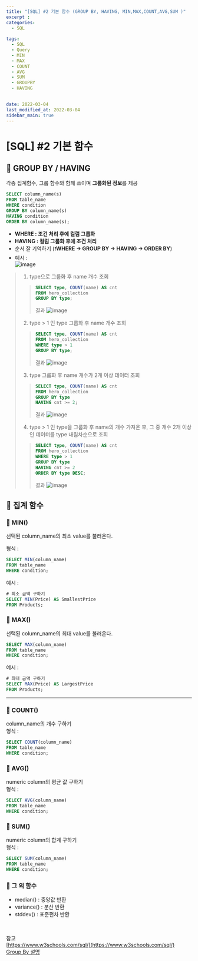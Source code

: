 ```yaml
---
title: "[SQL] #2 기본 함수 (GROUP BY, HAVING, MIN,MAX,COUNT,AVG,SUM )"
excerpt : 
categories:
  - SQL
  
tags:
  - SQL
  - Query
  - MIN
  - MAX
  - COUNT
  - AVG
  - SUM
  - GROUPBY
  - HAVING

  
date: 2022-03-04
last_modified_at: 2022-03-04
sidebar_main: true
---
```


# [SQL] #2 기본 함수

## 📌 GROUP BY / HAVING
각종 집계함수, 그룹 함수와 함께 쓰이며 **그룹화된 정보**를 제공

```sql
SELECT column_name(s)
FROM table_name
WHERE condition
GROUP BY column_name(s)
HAVING condition
ORDER BY column_name(s);
```
- **WHERE : 조건 처리 후에 컬럼 그룹화**
- **HAVING : 컬럼 그룹화 후에 조건 처리**
- 순서 잘 기억하기 (❗️**WHERE -> GROUP BY -> HAVING -> ORDER BY**)
- 예시 : <br/>
![image](https://user-images.githubusercontent.com/31675698/156733167-36470260-3052-4a32-b272-3110fbc2fa8d.png)
> 1. type으로 그룹화 후 name 개수 조회
>> ```sql
>> SELECT type, COUNT(name) AS cnt
>> FROM hero_collection
>> GROUP BY type;
>> ```
>> 결과
>> ![image](https://user-images.githubusercontent.com/31675698/156733453-75e8fce2-3300-4c3f-b5ba-a559bccb3f51.png)
> 2. type > 1 인 type 그룹화 후 name 개수 조회
>> ```sql
>> SELECT type, COUNT(name) AS cnt
>> FROM hero_collection
>> WHERE type > 1
>> GROUP BY type;
>>```
>> 결과
>> ![image](https://user-images.githubusercontent.com/31675698/156734161-e4028fc4-d02c-4bcc-b31c-4b0c80ee6065.png)
> 3. type 그룹화 후 name 개수가 2개 이상 데이터 조회
>> ```sql
>> SELECT type, COUNT(name) AS cnt
>> FROM hero_collection
>> GROUP BY type
>> HAVING cnt >= 2;
>> ```
>> 결과
>> ![image](https://user-images.githubusercontent.com/31675698/156734488-12a830db-6e04-4420-9238-68918bbefe5f.png)
> 4. type > 1 인 type을 그룹화 후 name의 개수 가져온 후, 그 중 개수 2개 이상인 데이터를 type 내림차순으로 조회
>> ```sql
>> SELECT type, COUNT(name) AS cnt
>> FROM hero_collection
>> WHERE type > 1
>> GROUP BY type
>> HAVING cnt >= 2
>> ORDER BY type DESC;
>> ```
>> 결과
>> ![image](https://user-images.githubusercontent.com/31675698/156735027-df962c81-2702-4531-a412-35ec4ec401bb.png)




## 📌 집계 함수
### 📌 MIN()
선택된 column_name의 최소 value를 불러온다.<br/>

형식 :
```sql
SELECT MIN(column_name)
FROM table_name
WHERE condition;
```
예시 : 
```sql
# 최소 금액 구하기
SELECT MIN(Price) AS SmallestPrice
FROM Products;
```

### 📌 MAX()
선택된 column_name의 최대 value를 불러온다.
```sql
SELECT MAX(column_name)
FROM table_name
WHERE condition;
```
예시 :
```sql
# 최대 금액 구하기
SELECT MAX(Price) AS LargestPrice
FROM Products;
```

<hr/>

### 📌 COUNT()
column_name의 개수 구하기<br/>
형식 : 
```sql
SELECT COUNT(column_name)
FROM table_name
WHERE condition;
```

### 📌 AVG()
numeric column의 평균 값 구하기 <br/>
형식 : 
```sql
SELECT AVG(column_name)
FROM table_name
WHERE condition;
```

### 📌 SUM()
numeric column의 합계 구하기 <br/>
형식 :
```sql
SELECT SUM(column_name)
FROM table_name
WHERE condition;
```

### 📌 그 외 함수
- median() : 중앙값 반환
- variance() : 분산 반환
- stddev() : 표준편차 반환

<br/>

참고 <br/>
[https://www.w3schools.com/sql/](https://www.w3schools.com/sql/) <br/>
[Group By 설명](https://extbrain.tistory.com/56)